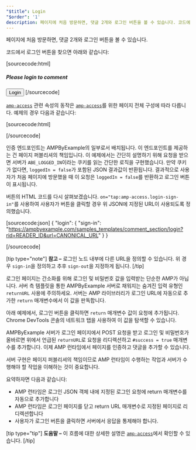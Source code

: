 ```yaml
---
"$title": Login
"$order": '1'
description: 페이지에 처음 방문하면, 댓글 2개와 로그인 버튼을 볼 수 있습니다. 코드에서 로그인 버튼을 찾으면...
---
```


<a>페이지</a>에 처음 방문하면, 댓글 2개와 로그인 버튼을 볼 수 있습니다.

<amp-img src="/static/img/login-button.jpg" alt="Login button" height="290" width="300"></amp-img>

코드에서 로그인 버튼을 찾으면 아래와 같습니다:

[sourcecode:html]
<span amp-access="NOT loggedIn" role="button" tabindex="0" amp-access-hide>
  <h5>Please login to comment</h5>
  <button on="tap:amp-access.login-sign-in" class="button-primary comment-button">Login</button>
</span>
[/sourcecode]

[`amp-access`](../../../../documentation/components/reference/amp-access.md) 관련 속성의 동작은 [`amp-access`](../../../../documentation/components/reference/amp-access.md)를 위한 페이지 전체 구성에 따라 다릅니다. 예제의 경우 다음과 같습니다:

[sourcecode:html]
<script id="amp-access" type="application/json">
  {
    "authorization": "https://ampbyexample.com/samples_templates/comment_section/authorization?rid=READER_ID&url=CANONICAL_URL&ref=DOCUMENT_REFERRER&_=RANDOM",
    "noPingback": "true",
    "login": {
      "sign-in": "https://ampbyexample.com/samples_templates/comment_section/login?rid=READER_ID&url=CANONICAL_URL",
      "sign-out": "https://ampbyexample.com/samples_templates/comment_section/logout"
    },
    "authorizationFallbackResponse": {
      "error": true,
      "loggedIn": false
    }
  }
</script>
[/sourcecode]

인증 엔드포인트는 AMPByExample의 일부로서 배치됩니다. 이 엔드포인트를 제공하는 건 페이지 퍼블리셔의 책임입니다. 이 예제에서는 간단히 설명하기 위해 요청을 받으면 서버가 `ABE_LOGGED_IN`이라는 쿠키를 읽는 간단한 로직을 구현했습니다. 만약 쿠키가 없다면, `loggedIn = false`가 포함된 JSON 결과값이 반환됩니다. 결과적으로 사용자가 처음 페이지에 방문했을 때 이 요청은 `loggedIn = false`를 반환하고 로그인 버튼이 표시됩니다.

버튼의 HTML 코드를 다시 살펴보겠습니다. `on="tap:amp-access.login-sign-in"`를 사용하여 사용자가 버튼을 클릭할 경우 위 JSON에 지정된 URL이 사용되도록 정의했습니다.

[sourcecode:json]
{
	"login": {
    "sign-in": "https://ampbyexample.com/samples_templates/comment_section/login?rid=READER_ID&url=CANONICAL_URL"
  }
}

[/sourcecode]

[tip type="note"] <strong>참고 –</strong>  로그인 노드 내부에 다른 URL을 정의할 수 있습니다. 위 경우 `sign-in`을 정의하고 추후 `sign-out`을 지정하게 됩니다. [/tip]

로그인 페이지는 간소화를 위해 로그인 및 비밀번호 값을 입력받는 단순한 AMP가 아닙니다. 서버 측 템플릿을 통한 AMPByExample 서버로 채워지는 숨겨진 입력 유형인 `returnURL` 사용에 주의하세요. 서버는 AMP 라이브러리가 로그인 URL에 자동으로 추가한 `return` 매개변수에서 이 값을 판독합니다.

아래 예제에서, 로그인 버튼을 클릭하면 `return` 매개변수 값이 요청에 추가됩니다. Chrome DevTools 콘솔의 네트워크 탭을 사용하여 이 값을 탐색할 수 있습니다.

<amp-img src="/static/img/return-parameter.jpg" alt="Return parameter" height="150" width="600"></amp-img>

AMPByExample 서버가 로그인 페이지에서 POST 요청을 받고 로그인 및 비밀번호가 올바르면 위에서 언급된 `returnURL`로 요청을 리디렉션하고 `#success = true` 매개변수를 추가합니다. 이제 AMP 런타임에서 페이지를 인증하고 댓글을 추가할 수 있습니다.

서버 구현은 페이지 퍼블리셔의 책임이므로 AMP 런타임이 수행하는 작업과 서버가 수행해야 할 작업을 이해하는 것이 중요합니다.

요약하자면 다음과 같습니다:

- AMP 런타임은 로그인 JSON 객체 내에 지정된 로그인 요청에 return 매개변수를 자동으로 추가합니다
- AMP 런타임은 로그인 페이지를 닫고 return URL 매개변수로 지정된 페이지로 리디렉션합니다
- 사용자가 로그인 버튼을 클릭하면 서버에서 응답을 통제해야 합니다.

[tip type="tip"] <strong>도움말 –</strong> 이 흐름에 대한 상세한 설명은 [`amp-access`](../../../../documentation/components/reference/amp-access.md)에서 확인할 수 있습니다. [/tip]
